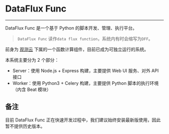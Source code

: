 # DataFlux Func
---

DataFlux Func 是一个基于 Python 的脚本开发、管理、执行平台。

> `DataFlux Func` 读作`data flux function`，系统内有时会缩写为`DFF`。

前身为 [观测云](https://guance.com/) 下属的一个函数计算组件，目前已成为可独立运行的系统。

本系统主要分为 2 个部分：

- Server：使用 Node.js + Express 构建，主要提供 Web UI 服务、对外 API 接口
- Worker：使用 Python3 + Celery 构建，主要提供 Python 脚本的执行环境（内含 Beat 模块）

## 备注

目前 DataFlux Func 正在快速开发过程中，我们建议始终安装最新版使用，因此暂不提供历史版本。
